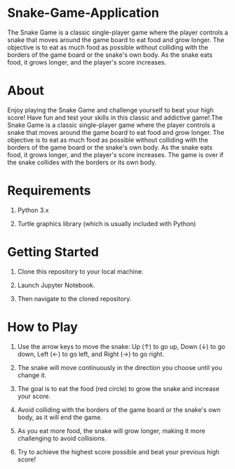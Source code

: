 # Snake-Game-Application
The Snake Game is a classic single-player game where the player controls a snake that moves around the game board to eat food and grow longer. The objective is to eat as much food as possible without colliding with the borders of the game board or the snake's own body. As the snake eats food, it grows longer, and the player's score increases.
# About
Enjoy playing the Snake Game and challenge yourself to beat your high score! Have fun and test your skills in this classic and addictive game!.The Snake Game is a classic single-player game where the player controls a snake that moves around the game board to eat food and grow longer. The objective is to eat as much food as possible without colliding with the borders of the game board or the snake's own body. As the snake eats food, it grows longer, and the player's score increases. The game is over if the snake collides with the borders or its own body.
# Requirements
1. Python 3.x

2. Turtle graphics library (which is usually included with Python)
# Getting Started
1. Clone this repository to your local machine.

2. Launch Jupyter Notebook.

3. Then navigate to the cloned repository.
# How to Play
1. Use the arrow keys to move the snake: Up (↑) to go up, Down (↓) to go down, Left (←) to go left, and Right (→) to go right.

2. The snake will move continuously in the direction you choose until you change it.

3. The goal is to eat the food (red circle) to grow the snake and increase your score.

4. Avoid colliding with the borders of the game board or the snake's own body, as it will end the game.

5. As you eat more food, the snake will grow longer, making it more challenging to avoid collisions.

6. Try to achieve the highest score possible and beat your previous high score!
